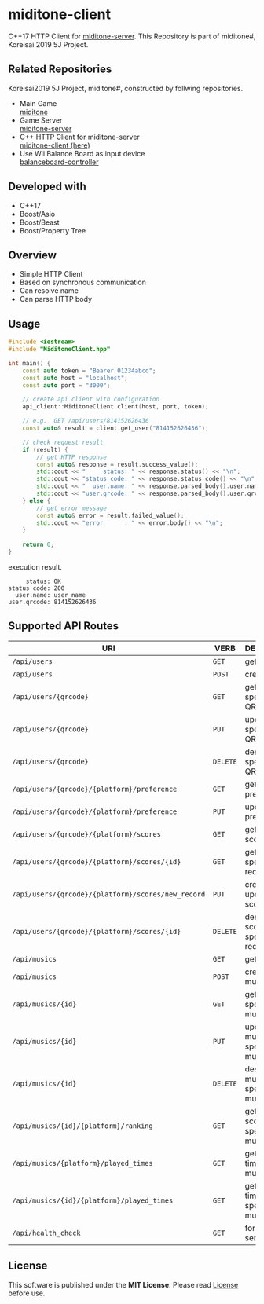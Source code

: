 ﻿# miditone-client
C++17 HTTP Client for [miditone-server](https://github.com/Yamamoto0773/miditone-server). 
This Repository is part of miditone#, Koreisai 2019 5J Project.

## Related Repositories
Koreisai2019 5J Project, miditone#, constructed by follwing repositories.
- Main Game   
  [miditone](https://github.com/shirry0129/miditone)
- Game Server  
  [miditone-server](https://github.com/Yamamoto0773/miditone-server)
- C++ HTTP Client for miditone-server  
  [miditone-client (here)](https://github.com/Yamamoto0773/miditone-client)
- Use Wii Balance Board as input device  
  [balanceboard-controller](https://github.com/Yamamoto0773/balanceboard-controller)

## Developed with
- C++17
- Boost/Asio
- Boost/Beast
- Boost/Property Tree

## Overview
- Simple HTTP Client
- Based on synchronous communication
- Can resolve name
- Can parse HTTP body

## Usage


```cpp
#include <iostream>
#include "MiditoneClient.hpp"

int main() {
    const auto token = "Bearer 01234abcd";
    const auto host = "localhost";
    const auto port = "3000";

    // create api client with configuration
    api_client::MiditoneClient client(host, port, token);

    // e.g.  GET /api/users/814152626436
    const auto& result = client.get_user("814152626436");

    // check request result
    if (result) {
        // get HTTP response
        const auto& response = result.success_value();
        std::cout << "     status: " << response.status() << "\n";
        std::cout << "status code: " << response.status_code() << "\n";
        std::cout << "  user.name: " << response.parsed_body().user.name << "\n";
        std::cout << "user.qrcode: " << response.parsed_body().user.qrcode << "\n";
    } else {
        // get error message
        const auto& error = result.failed_value();
        std::cout << "error      : " << error.body() << "\n";
    }
    
    return 0;
}

```

execution result.
```
     status: OK
status code: 200
  user.name: user_name
user.qrcode: 814152626436
```

## Supported API Routes
|URI|VERB|DESCRIPTION|Available|
|--|--|--|--|
|`/api/users`                                       |`GET`    |get users|✅|
|`/api/users         `                              |`POST`   |create a user||
|`/api/users/{qrcode}`                              |`GET`    |get a user specified by QR code|✅|
|`/api/users/{qrcode}`                              |`PUT`    |update a user specified by QR code||
|`/api/users/{qrcode}`                              |`DELETE` |destroy a user specified by QR code||
|`/api/users/{qrcode}/{platform}/preference`        |`GET`    |get user's preference|✅|
|`/api/users/{qrcode}/{platform}/preference`        |`PUT`    |update user's preference|✅|
|`/api/users/{qrcode}/{platform}/scores`            |`GET`    |get user's scores|✅
|`/api/users/{qrcode}/{platform}/scores/{id}`       |`GET`    |get a score specified by record id|✅|
|`/api/users/{qrcode}/{platform}/scores/new_record` |`PUT`    |create or update user's score|✅|
|`/api/users/{qrcode}/{platform}/scores/{id}`       |`DELETE` |destroy a score specified by record id||
|`/api/musics`                                      |`GET`    |get musics|
|`/api/musics`                                      |`POST`   |create a music|
|`/api/musics/{id}`                                 |`GET`    |get a music specified by music ID||
|`/api/musics/{id}`                                 |`PUT`    |update a music specified by music ID||
|`/api/musics/{id}`                                 |`DELETE` |destroy a music specified by music ID||
|`/api/musics/{id}/{platform}/ranking`              |`GET`    |get all user's scores of specified music|✅|
|`/api/musics/{platform}/played_times`              |`GET`    |get played times of each musics|✅|
|`/api/musics/{id}/{platform}/played_times`         |`GET`    |get played times of specified music|✅|
|`/api/health_check`                                |`GET`    |for checking server|✅|

## License
This software is published under the **MIT License**.
Please read [License](/LICENSE) before use.
